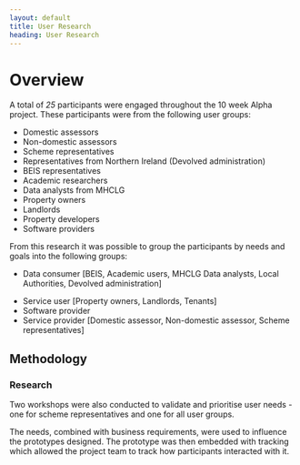 ```yaml
---
layout: default
title: User Research
heading: User Research
---
```


# Overview

A total of _25_ participants were engaged throughout the 10 week Alpha project. These participants were from the following user groups:

* Domestic assessors
* Non-domestic assessors
* Scheme representatives
* Representatives from Northern Ireland (Devolved administration)
* BEIS representatives
* Academic researchers
* Data analysts from MHCLG
* Property owners
* Landlords
* Property developers
* Software providers

From this research it was possible to group the participants by needs and goals into the following groups:

  * Data consumer [BEIS, Academic users, MHCLG Data analysts, Local Authorities, Devolved administration]
 <!--  <img src="mhclg-epc-alpha/team-site/content/user-research/EPC Research artefacts - Data consumer - user journey (1)-3.pdf"> -->
  * Service user [Property owners, Landlords, Tenants]
  * Software provider
  * Service provider [Domestic assessor, Non-domestic assessor, Scheme representatives]


## Methodology
### Research
Two workshops were also conducted to validate and prioritise user needs - one for scheme representatives and one for all user groups.


The needs, combined with business requirements, were used to influence the prototypes designed.  The prototype was then embedded with tracking which allowed the project team to track how participants interacted with it.
